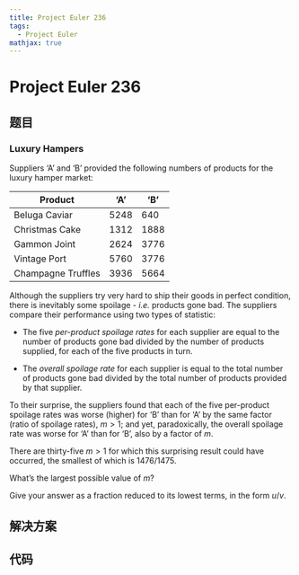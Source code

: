 ```yaml
---
title: Project Euler 236
tags:
  - Project Euler
mathjax: true
---
```

<escape><!-- more --></escape>
    

# Project Euler 236
## 题目
### Luxury Hampers

Suppliers ‘A’ and ‘B’ provided the following numbers of products for the luxury hamper market:

|Product|‘A’|‘B’|
|-|-|-|
|Beluga Caviar|$5248$|$640$|
|Christmas Cake|$1312$|$1888$|
|Gammon Joint|$2624$|$3776$|
|Vintage Port|$5760$|$3776$|
|Champagne Truffles|$3936$|$5664$|

Although the suppliers try very hard to ship their goods in perfect condition, there is inevitably some spoilage - *i.e.* products gone bad.
The suppliers compare their performance using two types of statistic:

- The five *per-product spoilage rates* for each supplier are equal to the number of products gone bad divided by the number of products supplied, for each of the five products in turn.

- The *overall spoilage rate* for each supplier is equal to the total number of products gone bad divided by the total number of products provided by that supplier.

To their surprise, the suppliers found that each of the five per-product spoilage rates was worse (higher) for ‘B’ than for ‘A’ by the same factor (ratio of spoilage rates), $m>1$; and yet, paradoxically, the overall spoilage rate was worse for ‘A’ than for ‘B’, also by a factor of $m$.

There are thirty-five $m>1$ for which this surprising result could have occurred, the smallest of which is $1476/1475$.

What’s the largest possible value of $m$?

Give your answer as a fraction reduced to its lowest terms, in the form $u/v$.


## 解决方案


## 代码


